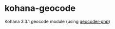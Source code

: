 kohana-geocode
==============

Kohana 3.3.1 geocode module (using [geocoder-php](https://github.com/geocoder-php/Geocoder))
